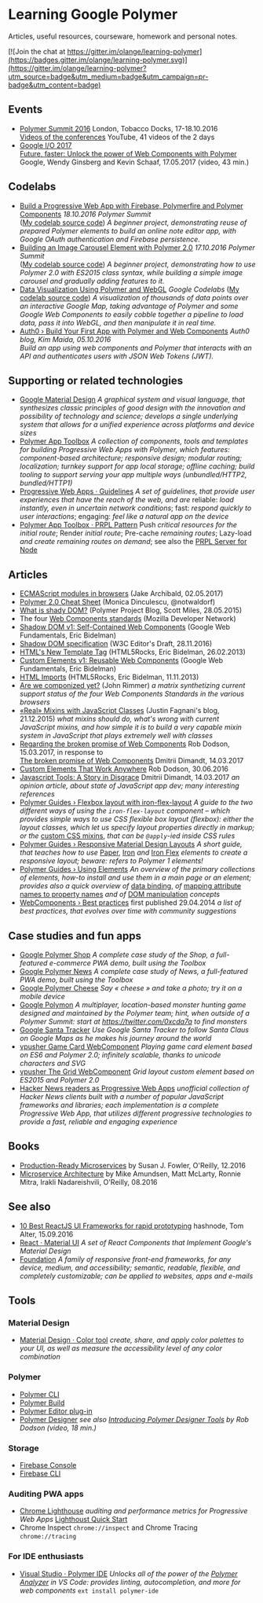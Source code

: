 # Learning Google Polymer

Articles, useful resources, courseware, homework and personal notes.

[![Join the chat at https://gitter.im/olange/learning-polymer](https://badges.gitter.im/olange/learning-polymer.svg)](https://gitter.im/olange/learning-polymer?utm_source=badge&utm_medium=badge&utm_campaign=pr-badge&utm_content=badge)

## Events

* [Polymer Summit 2016](https://www.polymer-project.org/summit/schedule) London, Tobacco Docks, 17-18.10.2016  
[Videos of the conferences](https://www.youtube.com/playlist?list=PLNYkxOF6rcICc687SxHQRuo9TVNOJelSZ) YouTube, 41 videos of the 2 days
* [Google I/O 2017](https://events.google.com/io/)  
  [Future, faster: Unlock the power of Web Components with Polymer](https://www.youtube.com/watch?v=cuoZenpQveQ&list=PLNYkxOF6rcICniLJ2rfj0FexlA-9zmJJE&index=2) Google, Wendy Ginsberg and Kevin Schaaf, 17.05.2017 (video, 43 min.)

## Codelabs

* [Build a Progressive Web App with Firebase, Polymerfire and Polymer Components](https://codelabs.developers.google.com/codelabs/polymer-firebase-pwa/index.html) _18.10.2016 Polymer Summit_  
([My codelab source code](https://github.com/olange/learning-polymer/tree/master/codelabs/pwa-firebase)) _A beginner project, demonstrating reuse of prepared Polymer elements to build an online note editor app, with Google OAuth authentication and Firebase persistence._
* [Building an Image Carousel Element with Polymer 2.0](https://codelabs.developers.google.com/codelabs/polymer-2-carousel/) _17.10.2016 Polymer Summit_  
([My codelab source code](https://github.com/olange/learning-polymer/tree/master/codelabs/carousel)) _A beginner project, demonstrating how to use Polymer 2.0 with ES2015 class syntax, while building a simple image carousel and gradually adding features to it._
* [Data Visualization Using Polymer and WebGL](https://codelabs.developers.google.com/codelabs/polymer-webgl/) _Google Codelabs_ ([My codelab source code](https://github.com/olange/learning-polymer/tree/master/codelabs/googlemap-viz)) _A visualization of thousands of data points over an interactive Google Map, taking advantage of Polymer and some Google Web Components to easily cobble together a pipeline to load data, pass it into WebGL, and then manipulate it in real time._
* [Auth0 › Build Your First App with Polymer and Web Components](https://auth0.com/blog/build-your-first-app-with-polymer-and-web-components/) _Auth0 blog, Kim Maida, 05.10.2016_  
  _Build an app using web components and Polymer that interacts with an API and authenticates users with JSON Web Tokens (JWT)._

## Supporting or related technologies

* [Google Material Design](https://material.io/guidelines/material-design/introduction.html) _A graphical system and visual language, that synthesizes classic principles of good design with the innovation and possibility of technology and science; develops a single underlying system that allows for a unified experience across platforms and device sizes_
* [Polymer App Toolbox](https://www.polymer-project.org/2.0/toolbox/index) _A collection of components, tools and templates for building Progressive Web Apps with Polymer, which features: component-based architecture; responsive design; modular routing; localization; turnkey support for app local storage;
offline caching; build tooling to support serving your app multiple ways (unbundled/HTTP2, bundled/HTTP1)_
* [Progressive Web Apps · Guidelines](https://developers.google.com/web/progressive-web-apps) _A set of guidelines, that provide user experiences that have the reach of the web, and are_ reliable: _load instantly, even in uncertain network conditions_; fast: _respond quickly to user interactions_; engaging: _feel like a natural app on the device_
* [Polymer App Toolbox · PRPL Pattern](https://www.polymer-project.org/2.0/toolbox/prpl) Push _critical resources for the initial route_; Render _initial route_; Pre-cache _remaining routes_; Lazy-load _and create remaining routes on demand_; see also the [PRPL Server for Node](https://github.com/Polymer/prpl-server-node)

## Articles

* [ECMAScript modules in browsers](https://jakearchibald.com/2017/es-modules-in-browsers/) (Jake Archibald, 02.05.2017)
* [Polymer 2.0 Cheat Sheet](https://meowni.ca/posts/polymer-2-cheatsheet/) (Monica Dinculescu, @notwaldorf)
* [What is shady DOM?](https://www.polymer-project.org/1.0/blog/shadydom) (Polymer Project Blog, Scott Miles, 28.05.2015)
* The four [Web Components standards](https://developer.mozilla.org/en-US/docs/Web/Web_Components) (Mozilla Developer Network)
 * [Shadow DOM v1: Self-Contained Web Components](https://developers.google.com/web/fundamentals/getting-started/primers/shadowdom) (Google Web Fundamentals, Eric Bidelman)
 * [Shadow DOM specification](http://w3c.github.io/webcomponents/spec/shadow/) (W3C Editor's Draft, 28.11.2016)
 * [HTML's New Template Tag](https://www.html5rocks.com/en/tutorials/webcomponents/template/) (HTML5Rocks, Eric Bidelman, 26.02.2013)
 * [Custom Elements v1: Reusable Web Components](https://developers.google.com/web/fundamentals/getting-started/primers/customelements) (Google Web Fundamentals, Eric Bidelman)
 * [HTML Imports](https://www.html5rocks.com/en/tutorials/webcomponents/imports/) (HTML5Rocks, Eric Bidelman, 11.11.2013)
* [Are we componized yet?](http://jonrimmer.github.io/are-we-componentized-yet/) (John Rimmer) _a matrix synthetizing current support status of the four Web Components Standards in the various browsers_
* [«Real» Mixins with JavaScript Classes](http://justinfagnani.com/2015/12/21/real-mixins-with-javascript-classes/) (Justin Fagnani's blog, 21.12.2015) _what mixins should do, what's wrong with current JavaScript mixins, and how simple it is to build a very capable mixin system in JavaScript that plays extremely well with classes_
* [Regarding the broken promise of Web Components](https://robdodson.me/regarding-the-broken-promise-of-web-components/) Rob Dodson, 15.03.2017, in response to  
  [The broken promise of Web Components](https://dmitriid.com/blog/2017/03/the-broken-promise-of-web-components/#brief-incomplete-and-mostly-incorrect-history-of-web-components) Dmitrii Dimandt, 14.03.2017
* [Custom Elements That Work Anywhere](https://medium.com/dev-channel/custom-elements-that-work-anywhere-898e1dd2bc48#.xbmcc634v) Rob Dodson, 30.06.2016
* [Javascript Tools: A Story in Disgrace](https://dmitriid.com/blog/2016/10/javascript-tools/) Dmitrii Dimandt, 14.03.2017 _an opinion article, about state of JavaScript app dev; many interesting references_
* [Polymer Guides › Flexbox layout with iron-flex-layout](https://elements.polymer-project.org/guides/flex-layout) _A guide to the two different ways of using the `iron-flex-layout` component – which provides simple ways to use CSS flexible box layout (flexbox): either the layout classes, which let us specify layout properties directly in markup; or the_ [custom CSS mixins](https://www.polymer-project.org/1.0/docs/devguide/styling.html#custom-style), _that can be `@apply`-ied inside CSS rules_
* [Polymer Guides › Responsive Material Design Layouts](https://elements.polymer-project.org/guides/responsive-material-design-layouts) _A short guide, that teaches how to use_ [Paper](https://www.webcomponents.org/collection/PolymerElements/paper-ui-elements), [Iron](https://www.webcomponents.org/collection/PolymerElements/iron-elements) _and_ [Iron Flex](https://www.webcomponents.org/element/PolymerElements/iron-flex-layout) _elements to create a responsive layout; beware: refers to Polymer 1 elements!_
* [Polymer Guides › Using Elements](https://elements.polymer-project.org/guides/using-elements) _An overview of the primary collections of elements, how-to install and use them in a main page or an element; provides also a quick overview of_ [data binding](https://www.polymer-project.org/1.0/docs/devguide/data-binding.html), _of_ [mapping attribute names to property names](https://elements.polymer-project.org/guides/using-elements#polymer-element-apis) _and of_ [DOM manipulation](https://www.polymer-project.org/1.0/docs/devguide/local-dom.html#dom-api) _concepts_
* [WebComponents › Best practices](https://www.webcomponents.org/community/articles/web-components-best-practices) first published 29.04.2014 _a list of best practices, that evolves over time with community suggestions_

## Case studies and fun apps

* [Google Polymer Shop](https://www.polymer-project.org/2.0/toolbox/case-study) _A complete case study of the Shop, a full-featured e-commerce PWA demo, built using the Toolbox_
* [Google Polymer News](https://www.polymer-project.org/2.0/toolbox/news-case-study) _A complete case study of News, a full-featured PWA demo, built using the Toolbox_
* [Google Polymer Cheese](https://cheese.polymer-project.org/) _Say « cheese » and take a photo; try it on a mobile device_
* [Google Polymon](https://polymon.polymer-project.org/) _A multiplayer, location-based monster hunting game designed and maintained by the Polymer team; hint, when outside of a Polymer Summit: start at https://twitter.com/0xcda7a to find monsters_
* [Google Santa Tracker](https://santatracker.google.com/codeboogie.html) _Use Google Santa Tracker to follow Santa Claus on Google Maps as he makes his journey around the world_
* [vpusher Game Card WebComponent](https://www.webcomponents.org/element/vpusher/game-card) _Playing game card element based on ES6 and Polymer 2.0; infinitely scalable, thanks to unicode characters and SVG_
* [vpusher The Grid WebComponent](https://www.webcomponents.org/element/vpusher/the-grid) _Grid layout custom element based on ES2015 and Polymer 2.0_
* [Hacker News readers as Progressive Web Apps](https://hnpwa.com/) _unofficial collection of Hacker News clients built with a number of popular JavaScript frameworks and libraries; each implementation is a complete Progressive Web App, that utilizes different progressive technologies to provide a fast, reliable and engaging experience_

## Books

* [Production-Ready Microservices](https://www.safaribooksonline.com/library/view/production-ready-microservices/9781491965962/) by Susan J. Fowler, O'Reilly, 12.2016
* [Microservice Architecture](https://www.safaribooksonline.com/library/view/microservice-architecture/9781491956328/) by Mike Amundsen, Matt McLarty, Ronnie Mitra, Irakli Nadareishvili, O'Reilly, 08.2016

## See also

* [10 Best ReactJS UI Frameworks for rapid prototyping](https://hashnode.com/post/10-best-reactjs-ui-frameworks-for-rapid-prototyping-cit49tqx414z89c53equ4zc5k) hashnode, Tom Alter, 15.09.2016
* [React · Material UI](http://www.material-ui.com/#/) _A set of React Components that Implement Google's Material Design_
* [Foundation](http://foundation.zurb.com) _A family of responsive front-end frameworks, for any device, medium, and accessibility; semantic, readable, flexible, and completely customizable; can be applied to websites, apps and e-mails_

## Tools

### Material Design

* [Material Design · Color tool](http://material.io/color/) _create, share, and apply color palettes to your UI, as well as measure the accessibility level of any color combination_

### Polymer

* [Polymer CLI](https://github.com/Polymer/polymer-cli)
* [Polymer Build](https://github.com/Polymer/polymer-build)
* [Polymer Editor plug-in](https://github.com/Polymer/polymer-editor-service)
* [Polymer Designer](http://designer.polymer-project.org/) _see also [Introducing Polymer Designer Tools](https://www.youtube.com/watch?v=djQh8XKRzRg) by Rob Dodson (video, 18 min.)_

### Storage

* [Firebase Console](https://console.firebase.google.com)
* [Firebase CLI](https://firebase.google.com/docs/cli/)

### Auditing PWA apps

* [Chrome Lighthouse](https://github.com/GoogleChrome/lighthouse) _auditing and performance metrics for Progressive Web Apps_ [Lighthoust Quick Start](http://bit.ly/lighthouse-quickstart)
* Chrome Inspect `chrome://inspect` and Chrome Tracing `chrome://tracing`

### For IDE enthusiasts

* [Visual Studio · Polymer IDE](https://marketplace.visualstudio.com/items?itemName=polymer.polymer-ide) _Unlocks all of the power of the [Polymer Analyzer](https://github.com/Polymer/polymer-analyzer) in VS Code: provides linting, autocompletion, and more for web components_ `ext install polymer-ide`
